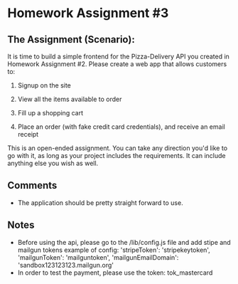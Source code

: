 # Homework Assignment #3
## The Assignment (Scenario):
It is time to build a simple frontend for the Pizza-Delivery API you created in Homework Assignment #2. Please create a web app that allows customers to:
1. Signup on the site

2. View all the items available to order

3. Fill up a shopping cart

4. Place an order (with fake credit card credentials), and receive an email receipt

This is an open-ended assignment. You can take any direction you'd like to go with it, as long as your project includes the requirements. It can include anything else you wish as well.

## Comments
* The application should be pretty straight forward to use.

## Notes
* Before using the api, please go to the /lib/config.js file and add stipe and mailgun tokens example of config: 'stripeToken': 'stripekeytoken', 'mailgunToken': 'mailguntoken', 'mailgunEmailDomain': 'sandbox123123123.mailgun.org'
* In order to test the payment, please use the token: tok_mastercard
